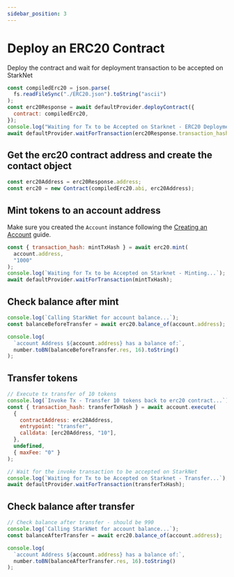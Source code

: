 ```yaml
---
sidebar_position: 3
---
```


# Deploy an ERC20 Contract

Deploy the contract and wait for deployment transaction to be accepted on StarkNet

```javascript
const compiledErc20 = json.parse(
  fs.readFileSync("./ERC20.json").toString("ascii")
);
const erc20Response = await defaultProvider.deployContract({
  contract: compiledErc20,
});
console.log("Waiting for Tx to be Accepted on Starknet - ERC20 Deployment...");
await defaultProvider.waitForTransaction(erc20Response.transaction_hash);
```

## Get the erc20 contract address and create the contact object

```javascript
const erc20Address = erc20Response.address;
const erc20 = new Contract(compiledErc20.abi, erc20Address);
```

## Mint tokens to an account address

Make sure you created the `Account` instance following the [Creating an Account](./account.md) guide.

```javascript
const { transaction_hash: mintTxHash } = await erc20.mint(
  account.address,
  "1000"
);
console.log(`Waiting for Tx to be Accepted on Starknet - Minting...`);
await defaultProvider.waitForTransaction(mintTxHash);
```

## Check balance after mint

```javascript
console.log(`Calling StarkNet for account balance...`);
const balanceBeforeTransfer = await erc20.balance_of(account.address);

console.log(
  `account Address ${account.address} has a balance of:`,
  number.toBN(balanceBeforeTransfer.res, 16).toString()
);
```

## Transfer tokens

```javascript
// Execute tx transfer of 10 tokens
console.log(`Invoke Tx - Transfer 10 tokens back to erc20 contract...`);
const { transaction_hash: transferTxHash } = await account.execute(
  {
    contractAddress: erc20Address,
    entrypoint: "transfer",
    calldata: [erc20Address, "10"],
  },
  undefined,
  { maxFee: "0" }
);

// Wait for the invoke transaction to be accepted on StarkNet
console.log(`Waiting for Tx to be Accepted on Starknet - Transfer...`);
await defaultProvider.waitForTransaction(transferTxHash);
```

## Check balance after transfer

```javascript
// Check balance after transfer - should be 990
console.log(`Calling StarkNet for account balance...`);
const balanceAfterTransfer = await erc20.balance_of(account.address);

console.log(
  `account Address ${account.address} has a balance of:`,
  number.toBN(balanceAfterTransfer.res, 16).toString()
);
```
